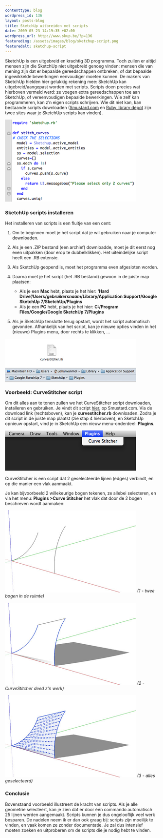 ```yaml
--- 
contenttype: blog
wordpress_id: 136
layout: posts-blog
title: SketchUp uitbreiden met scripts
date: 2009-05-23 14:19:35 +02:00
wordpress_url: http://www.skup.be/?p=136
featuredimg: /assets/images/blog/sketchup-script.png
featuredalt: sketchup-script
---
```

SketchUp is een uitgebreid en krachtig 3D programma. Toch zullen er
altijd mensen zijn die SketchUp niet uitgebreid genoeg vinden: mensen
die van mening zijn dat er bepaalde gereedschappen ontbreken, of dat
bepaalde ingewikkelde bewerkingen eenvoudiger moeten kunnen. De makers
van SketchUp hielden hier gelukkig rekening mee: SketchUp kan
uitgebreid/aangepast worden met scripts. Scripts doen precies wat
hierboven vermeld werd: ze voegen extra gereedschappen toe aan SketchUp,
of vereenvoudigen bepaalde bewerkingen. Wie zelf kan programmeren, kan
z’n eigen scripts schrijven. Wie dit niet kan, kan bestaande scripts
downloaden ([Smustard.com][] en [Ruby library depot][] zijn twee sites
waar je SketchUp scripts kan vinden).

![sketchup-script][]

### SketchUp scripts installeren

Het installeren van scripts is een fluitje van een cent:

1.  Om te beginnen moet je het script dat je wil gebruiken naar je
    computer downloaden.
2.  Als je een .ZIP bestand (een archief) downloadde, moet je dit eerst
    nog even uitpakken (door erop te dubbelklikken). Het uiteindelijke
    script heeft een .RB extensie.
3.  Als SketchUp geopend is, moet het programma even afgesloten worden.
4.  Daarna moet je het script (het .RB bestand) gewoon in de juiste map plaatsen:
    -   Als je een **Mac** hebt, plaats je het hier:
        **‘Hard Drive’/Users/*gebruikersnaam*/Library/Application Support/Google
        SketchUp 7/SketchUp/Plugins**
    -   Als je een **PC** hebt, plaats je het hier:
        **C:/Program Files/Google/Google SketchUp 7/Plugins**

5.  Als je SketchUp tenslotte terug opstart, wordt het script
    automatisch gevonden. Afhankelijk van het script, kan je nieuwe
    opties vinden in het (nieuwe) Plugins menu, door rechts te klikken,
    …

![sketchup-plugins-folder][]

### Voorbeeld: CurveStitcher script

Om dit alles aan te tonen zullen we het CurveStitcher script downloaden,
installeren en gebruiken. Je vindt dit script [hier][], op Smustard.com.
Via de download link (rechtsboven), kan je **curvestitcher.rb**
downloaden. Zodra je dit script in de juiste map plaatst (zie stap 4
hierboven), en SketchUp opnieuw opstart, vind je in SketchUp een nieuw
menu-onderdeel: **Plugins**.

![sketchup-plugins-menu][]

CurveStitcher is een script dat 2 geselecteerde lijnen (edges) verbindt,
en op die manier een vlak aanmaakt.

Je kan bijvoorbeeld 2 willekeurige bogen tekenen, ze allebei selecteren,
en via het menu: **Plugins \>Curve Stitcher** het vlak dat door de 2 bogen beschreven wordt
aanmaken:

![curvestitcher-lijnen][]
*(1 - twee bogen in de ruimte)*

![curvestitcher-vlak][]
*(2 - CurveStitcher deed z’n werk)*

![curvestitcher-geselecteerd][]
*(3 - alles geselecteerd)*

### Conclusie

Bovenstaand voorbeeld illustreert de kracht van scripts. Als je alle
geometrie selecteert, kan je zien dat er door één commando automatisch
25 lijnen werden aangemaakt. Scripts kunnen je dus ongelooflijk veel
werk besparen. De nadelen neem ik er dan ook graag bij: scripts zijn
moeilijk te vinden, en vaak komen ze zonder documentatie. Je zal dus
intensief moeten zoeken en uitproberen om de scripts die je nodig hebt
te vinden.

[Smustard.com]: http://www.smustard.com/ "Smustard.com"

[Ruby library depot]: http://www.crai.archi.fr/RubyLibraryDepot/Ruby/RUBY_Library_Depot.htm "Ruby library depot"

[hier]: http://www.smustard.com/script/CurveStitcher "Smustard.com - CurveStitcher Plugin"



[sketchup-plugins-menu]: /assets/images/blog/sketchup-plugins-menu.png "sketchup-plugins-menu"

[curvestitcher-lijnen]: /assets/images/blog/curvestitcher-lijnen.jpg "curvestitcher-lijnen"

[curvestitcher-vlak]: /assets/images/blog/curvestitcher-vlak.jpg "curvestitcher-vlak"

[curvestitcher-geselecteerd]: /assets/images/blog/curvestitcher-geselecteerd.jpg "curvestitcher-geselecteerd"

[sketchup-script]: /assets/images/blog/sketchup-script.png "sketchup-script"

[sketchup-plugins-folder]: /assets/images/blog/sketchup-plugins-folder.jpg "sketchup-plugins-folder"
